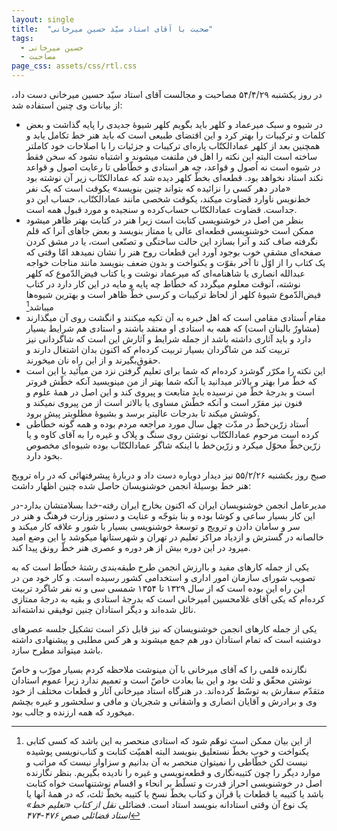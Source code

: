 ```yaml
---
layout: single
title:  "صحبت با آقای استاد سیّد حسین میرخانی"
tags:
  - حسین میرخانی
  - مصاحبت
page_css: assets/css/rtl.css
---
```

در روز یکشنبه ۵۴/۴/۲۹ مصاحبت و مجالست آقای استاد سیّد حسین میرخانی دست داد، از بیانات وی چنین استفاده شد:
- در شیوه و سبک میرعماد و کلهر باید بگویم کلهر شیوهٔ جدیدی را پایه گذاشت و بعض کلمات و ترکیبات را بهتر کرد و این اقتضای طبیعی است که باید هنر خط تکامل یابد و همچنین بعد از کلهر عمادالکتّاب پاره‌ای ترکیبات و جزئیات را با اصلاحات خود کاملتر ساخته است البته این نکته را اهل فن ملتفت میشوند و اشتباه نشود که سخن فقط در شیوه است نه اُصول و قواعد، چه هر استادی و خطّاطی تا رعایت اصول و قواعد نکند استاد نخواهد بود. قطعه‌ای بخطّ کلهر دیده شد که عمادالکتّاب زیر آن نوشته بود «مادر دهر کسی را نزائیده که بتواند چنین بنویسد» یکوقت است که یک نفر خط‌نویس ناوارد قضاوت میکند، یکوقت شخصی مانند عمادالکتّاب، حساب این دو جداست. قضاوت عمادالکتّاب حساب‌کرده و سنجیده و مورد قبول همه است.
- بنظر من اصل در خوشنویسی کتابت است زیرا هنر در کتابت بهتر ظاهر میشود ممکن است خوشنویسی قطعه‌ای عالی یا ممتاز بنویسد و بعض جاهای آنرا که قلم نگرفته صاف کند و آنرا بسازد این حالت ساختگی و تصنّعی است، یا در مشق کردن صفحه‌ای مشقیِ خوب بوجود آورد این قطعات روح هنر را نشان نمیدهد امّا وقتی که یک کتاب را از اوّل تا آخر بقوّت و یکنواخت و بدون ضعف بنویسد مانند مناجات خواجه عبدالله انصاری یا شاهنامه‌ای که میرعماد نوشت و یا کتاب فیض‌الدّموع که کلهر نوشته، آنوقت معلوم میگردد که خطّاط چه پایه و مایه در این کار دارد در کتاب فیض‌الدّموع شیوهٔ کلهر از لحاظ ترکیبات و کرسی خطّ ظاهر است و بهترین شیوه‌ها میباشد[^1]
- مقام اُستادی مقامی است که اهل خبره به آن تکیه میکنند و انگشت روی آن میگذارند (مشاورٌ بالبنان است) که همه به استادی او معتقد باشند و استادی هم شرایط بسیار دارد و باید آثاری داشته باشد از جمله شرایط و آثارش این است که شاگردانی نیز تربیت کند من شاگردان بسیار تربیت کرده‌ام که اکنون بدان اشتغال دارند و حقوق‌بگیرند و از این راه نان میخورند.
- این نکته را مکرّر گوشزد کرده‌ام که شما برای تعلیم گرفتن نزد من میآئید یا این است که خطّ مرا بهتر و بالاتر میدانید یا آنکه شما بهتر از من مینویسید آنکه خطّش فروتر است و بدرجهٔ خطّ من نرسیده باید متابعت و پیروی کند و این اصل در همهٔ علوم و فنون نیز مقرّر است و آنکه خطّش مساوی یا بالاتر است از من پیروی نمیکند و کوشش میکند تا بدرجات عالیتر برسد و بشیوهٔ مطلوبتر پیش برود.
- اُستاد زرّین‌خطّ در مدّت چهل سال مورد مراجعه مردم بوده و همه گونه خطّاطی کرده است مرحوم عمادالکتّاب نوشتن روی سنگ و پلاک و غیره را به آقای کاوه و یا زرّین‌خطّ محوّل میکرد و زرّین‌خط با اینکه شاگر عمادالکتّاب بوده شیوه‌ای مخصوص بخود دارد.

صبح روز یکشنبه ۵۵/۲/۲۶ نیز دیدار دوباره دست داد و دربارهٔ پیشرفتهائی که در راه ترویج هنر خط بوسیلهٔ انجمن خوشنویسان حاصل شده چنین اظهار داشت:

مدیرعامل انجمن خوشنویسان ایران که اکنون بخارج ایران رفته-خدا بسلامتشان بدارد-در این کار بسیار ساعی و کوشا بوده و بنا بتوجّه و عنایت و دستور وزارت فرهنگ و هنر در سر و سامان دادن و ترویج و توسعهٔ خوشنویسی بسیار با شور و علاقه کار میکند و خالصانه در گسترش و ازدیاد مراکز تعلیم در تهران و شهرستانها میکوشد با این وضع امید میرود در این دوره بیش از هر دوره و عصری هنر خطّ رونق پیدا کند.

یکی از جمله کارهای مفید و باارزش انجمن طرح طبقه‌بندی رشتهٔ خطّاط است که به تصویب شورای سازمان امور اداری و استخدامی کشور رسیده است. و کار خود من در این راه این بوده است که از سال ۱۳۲۹ تا ۱۳۵۴ شمسی سی و نه نفر شاگرد تربیت کرده‌ام که یکی آقای غلامحسین امیرخانی است که بدرجهٔ استادی و بقیه به درجهٔ ممتازی نائل شده‌اند و دیگر استادان چنین توفیقی نداشته‌اند.

یکی از جمله کارهای انجمن خوشنویسان که نیز قابل ذکر است تشکیل جلسه عصرهای دوشنبه است که تمام استادان دور هم جمع میشوند و هر کس مطلبی و پیشنهادی داشته باشد میتواند مطرح سازد.

نگارنده قلمی را که آقای میرخانی با آن مینوشت ملاحظه کردم بسیار مورّب و خاصّ نوشتن محقّق و ثلث بود و این بنا بعادت خاصّ است و تعمیم ندارد زیرا عموم استادان متقدّم سفارش به توسّط کرده‌اند. در هنرگاه استاد میرخانی آثار و قطعات مختلف از خود وی و برادرش و آقایان انصاری و واشقانی و شجریان و مافی و سلحشور و غیره بچشم میخورد که همه ارزنده و جالب بود.

[^1]: از این بیان ممکن است توهّم شود که استادی منحصر به این باشد که کسی کتابی یکنواخت و خوب بخطّ نستعلیق بنویسد البته اهمیّت کتابت و کتاب‌نویسی پوشیده نیست لکن خطّاطی را نمیتوان منحصر به آن بدانیم و سزاوار نیست که مراتب و موارد دیگر را چون کتیبه‌نگاری و قطعه‌نویسی و غیره را نادیده بگیریم. بنظر نگارنده اصل در خوشنویسی احراز قدرت و تسلّط بر انحاء و اقسام نوشتنهاست خواه کتابت باشد یا کتیبه یا قطعات یا قرآن و کتاب بخطّ نسخ یا کتیبه بخطّ ثلث، که در همهٔ آنها یا یک نوع آن وقتی استادانه بنویسد استاد است. فضائلی
*نقل از کتاب «تعلیم خط» استاد فضائلی صص ۴۷۶-۴۷۴*
